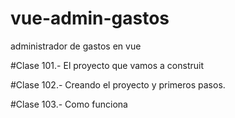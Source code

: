 # vue-admin-gastos
 administrador de gastos en vue

#Clase 101.- El proyecto que vamos a construit

#Clase 102.- Creando el proyecto y primeros pasos.

#Clase 103.- Como funciona <style> en los single file components?, que es style scoped? y mas
-npm i sass

#Clase 104.- Añadiendo css global.

#Clase 105.- Primeros pasos con el formulario de presupuestos

#Clase 106. Finalizando el Formulario de presupuesto.

#Clase 107.- Validando el presupuesto.

#Clase 108.- Mostrando una alerta de error si el presupuesto es invalido.

#Clase 109.- Mostrando de forma condicional un componente si el presupuesto es valido.

#Clase 110.- Trabajando con la pantalla de gastos, disponible,  Gastado y más

#Clase 111.- Css al panel del presupuesto.

#Clase 112.- Mostrando el presupuesto disponible.

#Clase 113.- Formatear cantidades como dinero.

#Clase 114.- Añadiendo un botón para nuevos gastos.

#Clase 115.- Creando el componente para el modal.

#Clase 116.- Css al componente Modal.

#Clase 117.- Añadiendo el formulario en el Modal.